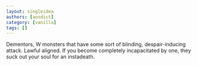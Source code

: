 ```yaml
---
layout: singleidea
authors: [aosdict]
category: [vanilla]
tags: []
---
```

Dementors, W monsters that have some sort of blinding, despair-inducing attack. Lawful aligned. If you become completely incapacitated by one, they suck out your soul for an instadeath.
